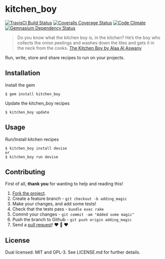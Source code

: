 # kitchen_boy
[![TravisCI Build Status](https://travis-ci.org/aitherios/kitchen_boy.png?branch=master)](https://travis-ci.org/aitherios/kitchen_boy)
[![Coveralls Coverage Status](https://coveralls.io/repos/aitherios/kitchen_boy/badge.png)](https://coveralls.io/r/aitherios/kitchen_boy)
[![Code Climate](https://codeclimate.com/github/aitherios/kitchen_boy.png)](https://codeclimate.com/github/aitherios/kitchen_boy)
[![Gemnasium Dependency Status](https://gemnasium.com/aitherios/kitchen_boy.png)](https://gemnasium.com/aitherios/kitchen_boy)

> Do you know what the kitchen boy is, in the kitchen?
> He’s the boy who collects the onion peelings and washes down the tiles and gets it in the neck from the cooks.
> [The Kitchen Boy by Alaa Al Aswany](http://www.fiftytwostories.com/?p=630)
 
Run, write, store and share recipes to run on your projects.

## Installation

Install the gem

    $ gem install kitchen_boy

Update the kitchen_boy recipes

    $ kitchen_boy update

## Usage

Run/Install kitchen recipes

    $ kitchen_boy install devise
    or
    $ kitchen_boy run devise

## Contributing

First of all, **thank you** for wanting to help and reading this!

1. [Fork the project](https://help.github.com/articles/fork-a-repo).
2. Create a feature branch - `git checkout -b adding_magic`
3. Make your changes, and add some tests!
4. Check that the tests pass - `bundle exec rake`
5. Commit your changes - `git commit -am "Added some magic"`
6. Push the branch to Github - `git push origin adding_magic`
7. Send a [pull request](https://help.github.com/articles/using-pull-requests)! :heart: :sparkling_heart: :heart:

## License

Dual licensed: MIT and GPL-3. See LICENSE.md for further details.
